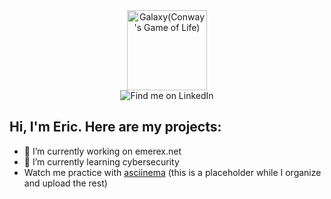 <div id="header" align="center">
    <a title="Ryota Minami, CC0, via Wikimedia Commons" href="https://commons.wikimedia.org/wiki/File:Galaxy(Conway%27s_Game_of_Life).gif"><img width="128" alt="Galaxy(Conway&#039;s Game of Life)" src="https://upload.wikimedia.org/wikipedia/commons/8/85/Galaxy%28Conway%27s_Game_of_Life%29.gif"></a>
</div>

<div id="badges" align="center">
  <img src="https://img.shields.io/badge/LinkedIn-blue?style=for-the-badge&logo=linkedin&logoColor=white" alt="Find me on LinkedIn"/>
</div>


## Hi, I'm Eric. Here are my projects:

- 🔭 I’m currently working on emerex.net
- 🌱 I’m currently learning cybersecurity
- Watch me practice with [asciinema](https://asciinema.org/a/hDM2yIYO64dOoLhY0XblV4chk) (this is a placeholder while I organize and upload the rest)
